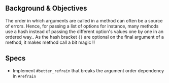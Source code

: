 ## Background & Objectives
The order in which arguments are called in a method can often be a source of errors. Hence, for passing a list of options for instance, many methods use a hash instead of passing the different option's values one by one in an ordered way.. As the hash bracket `{}` are optional on the final argument of a method, it makes method call a bit magic !!


## Specs
- Implement `#better_refrain` that breaks the argument order dependency in `#refrain`